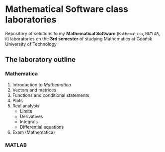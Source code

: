 # Mathematical Software class laboratories
Repository of solutions to my **Mathematical Software** (`Mathematica`, `MATLAB`, `R`) laboratories on the **3rd semester** of studying Mathematics at Gdańsk University of Technology

## The laboratory outline

### Mathematica
1. Introduction to *Mathematica*
2. Vectors and matrices
3. Functions and conditional statements
4. Plots
5. Real analysis
   - Limits
   - Derivatives
   - Integrals
   - Differential equations
6. Exam (Mathematica)

### MATLAB
